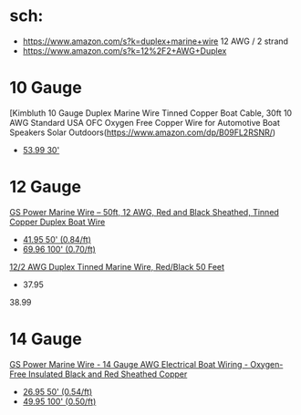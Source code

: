 # sch:
- https://www.amazon.com/s?k=duplex+marine+wire
12 AWG / 2 strand
- https://www.amazon.com/s?k=12%2F2+AWG+Duplex

# 10 Gauge
[Kimbluth 10 Gauge Duplex Marine Wire Tinned Copper Boat Cable, 30ft 10 AWG Standard USA OFC Oxygen Free Copper Wire for Automotive Boat Speakers Solar Outdoors(https://www.amazon.com/dp/B09FL2RSNR/)
- [53.99 30'](https://www.amazon.com/dp/B09FL2RSNR/)

# 12 Gauge
[GS Power Marine Wire – 50ft, 12 AWG, Red and Black Sheathed, Tinned Copper Duplex Boat Wire](https://www.amazon.com/dp/B0799K17WS)
- [41.95 50' (0.84/ft)](https://www.amazon.com/dp/B0799K17WS)
- [69.96 100' (0.70/ft)](https://www.amazon.com/dp/B0799K17WS)

[12/2 AWG Duplex Tinned Marine Wire, Red/Black 50 Feet](https://www.amazon.com/Duplex-Tinned-Marine-Wire-Black/dp/B00MI5EOGG)
- 37.95

[]()
38.99

# 14 Gauge
[GS Power Marine Wire - 14 Gauge AWG Electrical Boat Wiring - Oxygen-Free Insulated Black and Red Sheathed Copper](https://www.amazon.com/dp/B0799JDF5K)
- [26.95 50' (0.54/ft)](https://www.amazon.com/dp/B0799JDF5K)
- [49.95 100' (0.50/ft)](https://www.amazon.com/dp/B0799HTZB5/)
